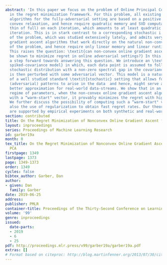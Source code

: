 ```yaml
---
abstract: 'In this paper we focus on the problem of Online Principal Component Analysis
  in the regret minimization framework. For this problem, all existing regret minimization
  algorithms for the fully-adversarial setting are based on a positive semidefinite
  convex relaxation, and hence require quadratic memory and SVD computation (either
  thin of full) on each iteration, which amounts to at least quadratic runtime per
  iteration. This is in stark contrast to a corresponding stochastic i.i.d. variant
  of the problem, which was studied extensively lately, and admits very efficient
  gradient ascent algorithms that work directly on the natural non-convex formulation
  of the problem, and hence require only linear memory and linear runtime per iteration.
  This raises the question: \textit{can non-convex online gradient ascent algorithms
  be shown to minimize regret in online adversarial settings?} In this paper we take
  a step forward towards answering this question. We introduce an \textit{adversarially-perturbed
  spiked-covariance model} in which, each data point is assumed to follow a fixed
  stochastic distribution with a non-zero spectral gap in the covariance matrix,  but
  is then perturbed with some adversarial vector. This model is a natural extension
  of a well studied standard \textit{stochastic} setting that allows for non-stationary
  (adversarial) patterns to arise in the data  and hence, might serve as a significantly
  better approximation for real-world data-streams. We show that in an interesting
  regime of parameters, when the non-convex online gradient ascent algorithm is initialized
  with a “warm-start" vector, it provably minimizes the regret with high probability.
  We further discuss the possibility of computing such a “warm-start" vector, and
  also the use of regularization to obtain fast regret rates. Our theoretical findings
  are supported by empirical experiments on both synthetic and real-world data.'
section: contributed
title: On the Regret Minimization of Nonconvex Online Gradient Ascent for Online PCA
layout: inproceedings
series: Proceedings of Machine Learning Research
id: garber19a
month: 0
tex_title: On the Regret Minimization of Nonconvex Online Gradient Ascent for Online
  PCA
firstpage: 1349
lastpage: 1373
page: 1349-1373
order: 1349
cycles: false
bibtex_author: Garber, Dan
author:
- given: Dan
  family: Garber
date: 2019-06-25
address: 
publisher: PMLR
container-title: Proceedings of the Thirty-Second Conference on Learning Theory
volume: '99'
genre: inproceedings
issued:
  date-parts:
  - 2019
  - 6
  - 25
pdf: http://proceedings.mlr.press/v99/garber19a/garber19a.pdf
extras: []
# Format based on citeproc: http://blog.martinfenner.org/2013/07/30/citeproc-yaml-for-bibliographies/
---
```

